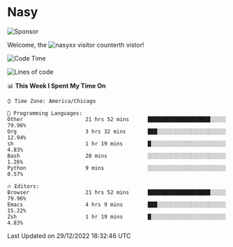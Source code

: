 # Nasy

<!--
<p align="center">
<img height="200" src="https://github-readme-stats.vercel.app/api?username=nasyxx&count_private=true&show_icons=true&theme=dracula&include_all_commits=true"/>
<img height="200" src="https://github-readme-stats.vercel.app/api/top-langs/?username=nasyxx&theme=dracula&hide=html,jupyter+notebook&count_private=true&show_icons=true"/>
</p>

  
----------------
-->

![Sponsor](https://img.shields.io/static/v1.svg?label=Sponsor&message=%E2%9D%A4&logo=GitHub&style=flat&color=pink)
 
Welcome, the ![nasyxx visitor counter](https://count.getloli.com/get/@nasyxx?theme=rule34)th vistor!
 
<!--START_SECTION:waka-->
![Code Time](http://img.shields.io/badge/Code%20Time-2%2C994%20hrs%2045%20mins-blue)

![Lines of code](https://img.shields.io/badge/From%20Hello%20World%20I%27ve%20Written-5%20Million%20lines%20of%20code-blue)

📊 **This Week I Spent My Time On** 

```text
⌚︎ Time Zone: America/Chicago

💬 Programming Languages: 
Other                    21 hrs 52 mins      ████████████████████░░░░░   79.96% 
Org                      3 hrs 32 mins       ███░░░░░░░░░░░░░░░░░░░░░░   12.94% 
sh                       1 hr 19 mins        █░░░░░░░░░░░░░░░░░░░░░░░░   4.83% 
Bash                     20 mins             ░░░░░░░░░░░░░░░░░░░░░░░░░   1.26% 
Python                   9 mins              ░░░░░░░░░░░░░░░░░░░░░░░░░   0.57%

🔥 Editors: 
Browser                  21 hrs 52 mins      ████████████████████░░░░░   79.96% 
Emacs                    4 hrs 9 mins        ███░░░░░░░░░░░░░░░░░░░░░░   15.22% 
Zsh                      1 hr 19 mins        █░░░░░░░░░░░░░░░░░░░░░░░░   4.83%

```


 Last Updated on 29/12/2022 18:32:46 UTC
<!--END_SECTION:waka-->

<!-- ![visitors](https://visitor-badge.laobi.icu/badge?page_id=nasyxx.nasyxx) -->
